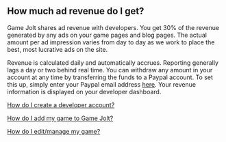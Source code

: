 ## How much ad revenue do I get?

Game Jolt shares ad revenue with developers. You get 30% of the revenue generated by any ads on your game pages and blog pages. The actual amount per ad impression varies from day to day as we work to place the best, most lucrative ads on the site.

Revenue is calculated daily and automatically accrues. Reporting generally lags a day or two behind real time. You can withdraw any amount in your account at any time by transferring the funds to a Paypal account. To set this up, simply enter your Paypal email address [here](http://gamejolt.com/dashboard/developer/withdraw-funds/). Your revenue information is displayed on your developer dashboard.

[How do I create a developer account?](Link)

[How do I add my game to Game Jolt?](Link)

[How do I edit/manage my game?](Link)
